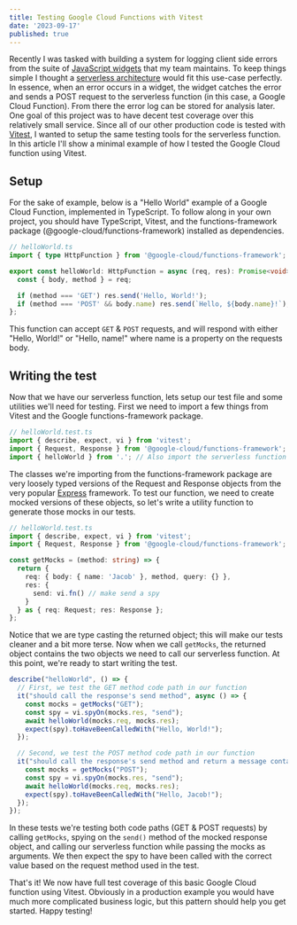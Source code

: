 ```yaml
---
title: Testing Google Cloud Functions with Vitest
date: '2023-09-17'
published: true
---
```


Recently I was tasked with building a system for logging client side errors from
the suite of [JavaScript widgets](https://en.wikipedia.org/wiki/Web_widget) that my team maintains. To keep things simple I thought a [serverless architecture](https://en.wikipedia.org/wiki/Serverless_computing) would fit this use-case perfectly. In essence, when an error occurs in a widget, the widget catches the error and sends a POST request to the serverless function (in this case, a Google Cloud Function). From there the error log can be stored for analysis later. One goal of this project was to have decent test coverage over this relatively small service. Since all of our other production code is tested with [Vitest](https://vitest.dev), I wanted to setup the same testing tools for the serverless function. In this article I'll show a minimal example of how I tested the Google Cloud function using Vitest.

## Setup

For the sake of example, below is a "Hello World" example of a Google Cloud Function, implemented in TypeScript. To follow along in your own project, you should have TypeScript, Vitest, and the functions-framework package (@google-cloud/functions-framework) installed as dependencies.

```typescript
// helloWorld.ts
import { type HttpFunction } from '@google-cloud/functions-framework';

export const helloWorld: HttpFunction = async (req, res): Promise<void> => {
  const { body, method } = req;

  if (method === 'GET') res.send('Hello, World!');
  if (method === 'POST' && body.name) res.send(`Hello, ${body.name}!`);
};
```

This function can accept `GET` & `POST` requests, and will respond with either "Hello, World!" or "Hello, name!" where name is a property on the requests body.

## Writing the test

Now that we have our serverless function, lets setup our test file and some utilities we'll need for testing. First we need to import a few things from Vitest and the Google functions-framework package.

```typescript
// helloWorld.test.ts
import { describe, expect, vi } from 'vitest';
import { Request, Response } from '@google-cloud/functions-framework';
import { helloWorld } from '.'; // Also import the serverless function itself
```

The classes we're importing from the functions-framework package are very
loosely typed versions of the Request and Response objects from the very popular
[Express](https://expressjs.com/) framework. To test our function, we need to
create mocked versions of these objects, so let's write a utility function to
generate those mocks in our tests.

```typescript
// helloWorld.test.ts
import { describe, expect, vi } from 'vitest';
import { Request, Response } from '@google-cloud/functions-framework';

const getMocks = (method: string) => {
  return {
    req: { body: { name: 'Jacob' }, method, query: {} },
    res: {
      send: vi.fn() // make send a spy
    }
  } as { req: Request; res: Response };
};
```

Notice that we are type casting the returned object; this will make our tests cleaner and a bit more terse. Now when we call `getMocks`, the returned object contains the two objects we need to call our serverless function. At this point, we're ready to start writing the test.

```typescript
describe("helloWorld", () => {
  // First, we test the GET method code path in our function
  it("should call the response's send method", async () => {
    const mocks = getMocks("GET");
    const spy = vi.spyOn(mocks.res, "send");
    await helloWorld(mocks.req, mocks.res);
    expect(spy).toHaveBeenCalledWith("Hello, World!");
  });

  // Second, we test the POST method code path in our function
  it("should call the response's send method and return a message containing the value of body.name", async () => {
    const mocks = getMocks("POST");
    const spy = vi.spyOn(mocks.res, "send");
    await helloWorld(mocks.req, mocks.res);
    expect(spy).toHaveBeenCalledWith("Hello, Jacob!");
  });
});
```

In these tests we're testing both code paths (GET & POST requests) by calling
`getMocks`, spying on the `send()` method of the mocked response object, and calling
our serverless function while passing the mocks as arguments. We then expect the
spy to have been called with the correct value based on the request method used
in the test.

That's it! We now have full test coverage of this basic Google Cloud function
using Vitest. Obviously in a production example you would have much more
complicated business logic, but this pattern should help you get started. Happy
testing!
